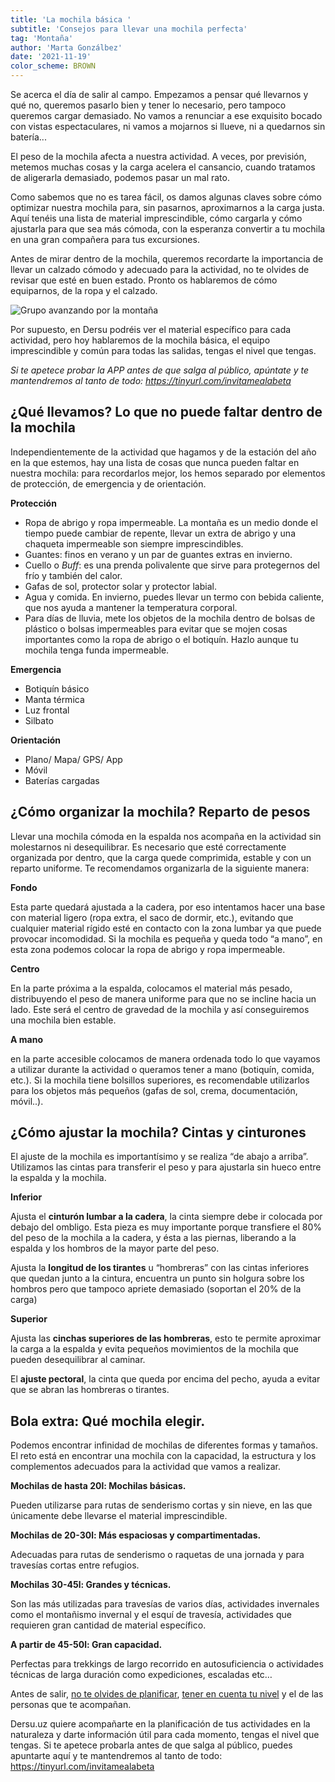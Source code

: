 ```yaml
---
title: 'La mochila básica '
subtitle: 'Consejos para llevar una mochila perfecta'
tag: 'Montaña'
author: 'Marta Gonzálbez'
date: '2021-11-19'
color_scheme: BROWN
---
```


Se acerca el día de salir al campo. Empezamos a pensar qué llevarnos y qué no, queremos pasarlo bien y tener lo necesario, pero tampoco queremos cargar demasiado. No vamos a renunciar a ese exquisito bocado con vistas espectaculares, ni vamos a mojarnos si llueve, ni a quedarnos sin batería...

El peso de la mochila afecta a nuestra actividad. A veces, por previsión, metemos muchas cosas y la carga acelera el cansancio, cuando tratamos de aligerarla demasiado, podemos pasar un mal rato.

Como sabemos que no es tarea fácil, os damos algunas claves sobre cómo optimizar nuestra mochila para, sin pasarnos, aproximarnos a la carga justa. Aquí tenéis una lista de material imprescindible, cómo cargarla y cómo ajustarla para que sea más cómoda, con la esperanza convertir a tu mochila en una gran compañera para tus excursiones.

Antes de mirar dentro de la mochila, queremos recordarte la importancia de llevar un calzado cómodo y adecuado para la actividad, no te olvides de revisar que esté en buen estado. Pronto os hablaremos de cómo equiparnos, de la ropa y el calzado.

![Grupo avanzando por la montaña](/images/posts/la-mochila-basica/01.jpg)

Por supuesto, en Dersu podréis ver el material específico para cada actividad, pero hoy hablaremos de la mochila básica, el equipo imprescindible y común para todas las salidas, tengas el nivel que tengas.

*Si te apetece probar la APP antes de que salga al público, apúntate y te mantendremos al tanto de todo: https://tinyurl.com/invitamealabeta*

## **¿Qué llevamos? Lo que no puede faltar dentro de la mochila**

Independientemente de la actividad que hagamos y de la estación del año en la que estemos, hay una lista de cosas que nunca pueden faltar en nuestra mochila: para recordarlos mejor, los hemos separado por elementos de protección, de emergencia y de orientación.

**Protección**

- Ropa de abrigo y ropa impermeable. La montaña es un medio donde el tiempo puede cambiar de repente, llevar un extra de abrigo y una chaqueta impermeable son siempre imprescindibles.
- Guantes: finos en verano y un par de guantes extras en invierno.
- Cuello o *Buff*: es una prenda polivalente que sirve para protegernos del frío y también del calor.
- Gafas de sol, protector solar y protector labial.
- Agua y comida. En invierno, puedes llevar un termo con bebida caliente, que nos ayuda a mantener la temperatura corporal.
- Para días de lluvia, mete los objetos de la mochila dentro de bolsas de plástico o bolsas impermeables para evitar que se mojen cosas importantes como la ropa de abrigo o el botiquín. Hazlo aunque tu mochila tenga funda impermeable.

**Emergencia**

- Botiquín básico
- Manta térmica
- Luz frontal
- Silbato

**Orientación**

- Plano/ Mapa/ GPS/ App
- Móvil
- Baterías cargadas

## ¿Cómo organizar la mochila? Reparto de pesos

Llevar una mochila cómoda en la espalda nos acompaña en la actividad sin molestarnos ni desequilibrar. Es necesario que esté correctamente organizada por dentro, que la carga quede comprimida, estable y con un reparto uniforme.
Te recomendamos organizarla de la siguiente manera:

**Fondo**

Esta parte quedará ajustada a la cadera, por eso intentamos hacer una base con material ligero (ropa extra, el saco de dormir, etc.), evitando que cualquier material rígido esté en contacto con la zona lumbar ya que puede provocar incomodidad.
Si la mochila es pequeña y queda todo “a mano”, en esta zona podemos colocar la ropa de abrigo y ropa impermeable.

**Centro**

En la parte próxima a la espalda, colocamos el material más pesado, distribuyendo el peso de manera uniforme para que no se incline hacia un lado.
Este será el centro de gravedad de la mochila y así conseguiremos una mochila bien estable.

**A mano**

en la parte accesible colocamos de manera ordenada todo lo que vayamos a utilizar durante la actividad o queramos tener a mano (botiquín, comida, etc.).
Si la mochila tiene bolsillos superiores, es recomendable utilizarlos para los objetos más pequeños (gafas de sol, crema, documentación, móvil..).

## **¿Cómo ajustar la mochila? Cintas y cinturones**

El ajuste de la mochila es importantísimo y se realiza “de abajo a arriba”. Utilizamos las cintas para transferir el peso y para ajustarla sin hueco entre la espalda y la mochila.

**Inferior**

Ajusta el **cinturón lumbar a la cadera**, la cinta siempre debe ir colocada por debajo del ombligo. Esta pieza es muy importante porque transfiere el 80% del peso de la mochila a la cadera, y ésta a las piernas, liberando a la espalda y los hombros de la mayor parte del peso.

Ajusta la **longitud de los tirantes** u “hombreras” con las cintas inferiores que quedan junto a la cintura, encuentra un punto sin holgura sobre los hombros pero que tampoco apriete demasiado (soportan el 20% de la carga)

**Superior**

Ajusta las **cinchas superiores de las hombreras**, esto te permite aproximar la carga a la espalda y evita pequeños movimientos de la mochila que pueden desequilibrar al caminar.

El **ajuste pectoral**, la cinta que queda por encima del pecho, ayuda a evitar que se abran las hombreras o tirantes.

## **Bola extra: Qué mochila elegir.**

Podemos encontrar infinidad de mochilas de diferentes formas y tamaños. El reto está en encontrar una mochila con la capacidad, la estructura y los complementos adecuados para la actividad que vamos a realizar.

**Mochilas de hasta 20l: Mochilas básicas.**

Pueden utilizarse para rutas de senderismo cortas y sin nieve, en las que únicamente debe llevarse el material imprescindible.

**Mochilas de 20-30l: Más espaciosas y compartimentadas.**

Adecuadas para rutas de senderismo o raquetas de una jornada y para travesías cortas entre refugios.

**Mochilas 30-45l: Grandes y técnicas.**

Son las más utilizadas para travesías de varios días, actividades invernales como el montañismo invernal y el esquí de travesía, actividades que requieren gran cantidad de material específico.

**A partir de 45-50l: Gran capacidad.**

Perfectas para trekkings de largo recorrido en autosuficiencia o actividades técnicas de larga duración como expediciones, escaladas etc…


Antes de salir, [no te olvides de planificar](https://dersu.uz/es/blog/planificar-salida-invernal/), [tener en cuenta tu nivel](https://dersu.uz/es/blog/montanista-punto-de-partida/) y el de las personas que te acompañan.

Dersu.uz quiere acompañarte en la planificación de tus actividades en la naturaleza y darte información útil para cada momento, tengas el nivel que tengas.
Si te apetece probarla antes de que salga al público, puedes apuntarte aquí y te mantendremos al tanto de todo: https://tinyurl.com/invitamealabeta
